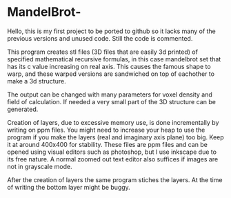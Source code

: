 # MandelBrot-
Hello, this is my first project to be ported to github so it lacks many of the previous versions and unused code. 
Still the code is commented. 

This program creates stl files (3D files that are easily 3d printed) of specified mathematical recursive formulas, in this case mandelbrot set that has its c value increasing on real axis. This causes the famous shape to warp, and these warped versions are sandwiched on top of eachother to make a 3d structure.

The output can be changed with many parameters for voxel density and field of calculation. If needed a very small part of the 3D structure can be generated.

Creation of layers, due to excessive memory use, is done incrementally by writing on ppm files. You might need to increase your heap to use the program if you make the layers (real and imaginary axis plane) too big. Keep it at around 400x400 for stability. These files are ppm files and can be opened using visual editors such as photoshop, but I use inkscape due to its free nature. A normal zoomed out text editor also suffices if images are not in grayscale mode.

After the creation of layers the same program stiches the layers. At the time of writing the bottom layer might be buggy.
